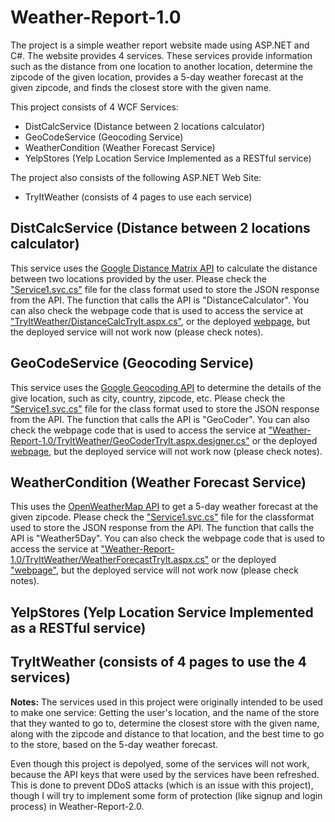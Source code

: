 # Weather-Report-1.0

The project is a simple weather report website made using ASP.NET and C#. The website provides 4 services. These services provide information such as the distance from one location to another location, determine the zipcode of the given location, provides a 5-day weather forecast at the given zipcode, and finds the closest store with the given name.

This project consists of 4 WCF Services:
- DistCalcService (Distance between 2 locations calculator)
- GeoCodeService (Geocoding Service)
- WeatherCondition (Weather Forecast Service)
- YelpStores (Yelp Location Service Implemented as a RESTful service)

The project also consists of the following ASP.NET Web Site:
- TryItWeather (consists of 4 pages to use each service)

## DistCalcService (Distance between 2 locations calculator)

This service uses the [Google Distance Matrix API](https://developers.google.com/maps/documentation/distance-matrix/start) to calculate the distance between two locations provided by the user. Please check the ["Service1.svc.cs"](https://github.com/Mowghli/Weather-Report-1.0/blob/master/DistCalcService/Service1.svc.cs) file for the class format used to store the JSON response from the API. The function that calls the API is "DistanceCalculator". You can also check the webpage code that is used to access the service at ["TryItWeather/DistanceCalcTryIt.aspx.cs"](https://github.com/Mowghli/Weather-Report-1.0/blob/master/TryItWeather/DistanceCalcTryIt.aspx.cs), or the deployed [webpage](http://webstrar3.fulton.asu.edu/page0/DistanceCalcTryIt), but the deployed service will not work now (please check notes).

## GeoCodeService (Geocoding Service)

This service uses the [Google Geocoding API](https://developers.google.com/maps/documentation/geocoding/start) to determine the details of the give location, such as city, country, zipcode, etc. Please check the ["Service1.svc.cs"](https://github.com/Mowghli/Weather-Report-1.0/blob/master/GeoCodeService/Service1.svc.cs) file for the class format used to store the JSON response from the API. The function that calls the API is "GeoCoder". You can also check the webpage code that is used to access the service at ["Weather-Report-1.0/TryItWeather/GeoCoderTryIt.aspx.designer.cs"](https://github.com/Mowghli/Weather-Report-1.0/blob/master/TryItWeather/GeoCoderTryIt.aspx.designer.cs) or the deployed [webpage](http://webstrar3.fulton.asu.edu/page0/GeoCoderTryIt), but the deployed service will not work now (please check notes).

## WeatherCondition (Weather Forecast Service)

This uses the [OpenWeatherMap API](https://openweathermap.org/) to get a 5-day weather forecast at the given zipcode. Please check the ["Service1.svc.cs"](https://github.com/Mowghli/Weather-Report-1.0/blob/master/WeatherCondition/Service1.svc.cs) file for the classformat used to store the JSON response from the API. The function that calls the API is "Weather5Day". You can also check the webpage code that is used to access the service at ["Weather-Report-1.0/TryItWeather/WeatherForecastTryIt.aspx.cs"](https://github.com/Mowghli/Weather-Report-1.0/blob/master/TryItWeather/WeatherForecastTryIt.aspx.cs) or the deployed ["webpage"](http://webstrar3.fulton.asu.edu/page0/WeatherForecastTryIt), but the deployed service will not work now (please check notes).

## YelpStores (Yelp Location Service Implemented as a RESTful service)

## TryItWeather (consists of 4 pages to use the 4 services)


**Notes:** The services used in this project were originally intended to be used to make one service: Getting the user's location, and the name of the store that they wanted to go to, determine the closest store with the given name, along with the zipcode and distance to that location, and the best time to go to the store, based on the 5-day weather forecast. 

Even though this project is depolyed, some of the services will not work, because the API keys that were used by the services have been refreshed. This is done to prevent DDoS attacks (which is an issue with this project), though I will try to implement some form of protection (like signup and login process) in Weather-Report-2.0. 
